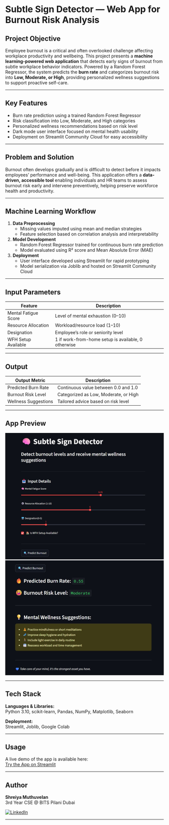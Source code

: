 # Subtle Sign Detector — Web App for Burnout Risk Analysis

## Project Objective

Employee burnout is a critical and often overlooked challenge affecting workplace productivity and wellbeing. This project presents a **machine learning-powered web application** that detects early signs of burnout from subtle workplace behavior indicators. Powered by a Random Forest Regressor, the system predicts the **burn rate** and categorizes burnout risk into **Low, Moderate, or High**, providing personalized wellness suggestions to support proactive self-care.

---

## Key Features

- Burn rate prediction using a trained Random Forest Regressor  
- Risk classification into Low, Moderate, and High categories  
- Personalized wellness recommendations based on risk level  
- Dark mode user interface focused on mental health usability  
- Deployment on Streamlit Community Cloud for easy accessibility  

---

## Problem and Solution

Burnout often develops gradually and is difficult to detect before it impacts employees’ performance and well-being. This application offers a **data-driven, accessible tool** enabling individuals and HR teams to assess burnout risk early and intervene preventively, helping preserve workforce health and productivity.

---

## Machine Learning Workflow

1. **Data Preprocessing**  
   - Missing values imputed using mean and median strategies  
   - Feature selection based on correlation analysis and interpretability  
2. **Model Development**  
   - Random Forest Regressor trained for continuous burn rate prediction  
   - Model evaluated using R² score and Mean Absolute Error (MAE)  
3. **Deployment**  
   - User interface developed using Streamlit for rapid prototyping  
   - Model serialization via Joblib and hosted on Streamlit Community Cloud  

---

## Input Parameters

| Feature              | Description                             |
|----------------------|---------------------------------------|
| Mental Fatigue Score  | Level of mental exhaustion (0–10)     |
| Resource Allocation   | Workload/resource load (1–10)          |
| Designation          | Employee’s role or seniority level     |
| WFH Setup Available  | 1 if work-from-home setup is available, 0 otherwise |

---

## Output

| Output Metric        | Description                           |
|---------------------|-------------------------------------|
| Predicted Burn Rate  | Continuous value between 0.0 and 1.0 |
| Burnout Risk Level   | Categorized as Low, Moderate, or High |
| Wellness Suggestions | Tailored advice based on risk level  |

---
## App Preview
<img src="app_inputs.jpg" width="600" >


<img src="app_ouputs.jpg" width="600">

---

## Tech Stack

**Languages & Libraries:**  
Python 3.10, scikit-learn, Pandas, NumPy, Matplotlib, Seaborn  

**Deployment:**  
Streamlit, Joblib, Google Colab  

---

## Usage


A live demo of the app is available here:  
[Try the App on Streamlit](https://subtle-sign-detector-ka9g5apjnjvkmvufuy8jow.streamlit.app/)


---

##  Author
**Shreiya Muthuvelan**  
3rd Year CSE @ BITS Pilani Dubai 

[![LinkedIn](https://img.shields.io/badge/LinkedIn-Profile-blue?logo=linkedin)](https://www.linkedin.com/in/shreiyamuthuvelan/)  

---
